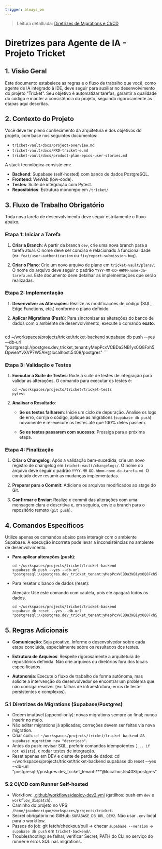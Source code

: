 ```yaml
---
trigger: always_on
---
```


> Leitura detalhada: [Diretrizes de Migrations e CI/CD](../../tricket-vault/wiki/diretrizes-migrations-e-ci.md)

# Diretrizes para Agente de IA - Projeto Tricket

## 1. Visão Geral

Este documento estabelece as regras e o fluxo de trabalho que você, como agente de IA integrado à IDE, deve seguir para auxiliar no desenvolvimento do projeto "Tricket". Seu objetivo é automatizar tarefas, garantir a qualidade do código e manter a consistência do projeto, seguindo rigorosamente as etapas aqui descritas.

## 2. Contexto do Projeto

Você deve ter pleno conhecimento da arquitetura e dos objetivos do projeto, com base nos seguintes documentos:

- `tricket-vault/docs/project-overview.md`
- `tricket-vault/docs/PRD-tricket-e.md`
- `tricket-vault/docs/product-plan-epics-user-stories.md`

A stack tecnológica consiste em:

- **Backend**: Supabase (self-hosted) com banco de dados PostgreSQL.
- **Frontend**: WeWeb (low-code).
- **Testes**: Suíte de integração com Pytest.
- **Repositórios**: Estrutura monorepo em `/tricket/`.
    

## 3. Fluxo de Trabalho Obrigatório

Toda nova tarefa de desenvolvimento deve seguir estritamente o fluxo abaixo.

### Etapa 1: Iniciar a Tarefa

1. **Criar a Branch**: A partir da branch `dev`, crie uma nova branch para a tarefa atual. O nome deve ser conciso e relacionado à funcionalidade (ex: `feat/user-authentication` ou `fix/report-submission-bug`).
    
2. **Criar o Plano**: Crie um novo arquivo de plano em `tricket-vault/plans/`. O nome do arquivo deve seguir o padrão `YYYY-MM-DD-HHMM-nome-da-tarefa.md`. Este documento deve detalhar as implementações que serão realizadas.
    

### Etapa 2: Implementação

1. **Desenvolver as Alterações**: Realize as modificações de código (SQL, Edge Functions, etc.) conforme o plano definido.
    
2. **Aplicar Migrations (Push)**: Para sincronizar as alterações do banco de dados com o ambiente de desenvolvimento, execute o comando **exato**:
    
    ```
cd ~/workspaces/projects/tricket/tricket-backend
supabase db push --yes --db-url "postgresql://postgres.dev_tricket_tenant:yMepPcxVCBDa3NB1yx0Q8Fxh5DpweaYvXVP7W5AH@localhost:5408/postgres"
    ```
    

### Etapa 3: Validação e Testes

1. **Executar a Suíte de Testes**: Rode a suíte de testes de integração para validar as alterações. O comando para executar os testes é:
    
    ```
    cd ~/workspaces/projects/tricket/tricket-tests
    pytest
    ```
    
2. **Analisar o Resultado**:
    
    - **Se os testes falharem**: Inicie um ciclo de depuração. Analise os logs de erro, corrija o código, aplique as migrations (`supabase db push`) novamente e re-execute os testes até que 100% deles passem.
        
    - **Se os testes passarem com sucesso**: Prossiga para a próxima etapa.
        

### Etapa 4: Finalização

1. **Criar o Changelog**: Após a validação bem-sucedida, crie um novo registro de changelog em `tricket-vault/changelogs/`. O nome do arquivo deve seguir o padrão `YYYY-MM-DD-hhmm-nome-da-tarefa.md`. O conteúdo deve resumir as mudanças implementadas.
    
2. **Preparar para o Commit**: Adicione os arquivos modificados ao stage do Git.
    
3. **Confirmar e Enviar**: Realize o commit das alterações com uma mensagem clara e descritiva e, em seguida, envie a branch para o repositório remoto (`git push`).
    

## 4. Comandos Específicos

Utilize apenas os comandos abaixo para interagir com o ambiente Supabase. A execução incorreta pode levar a inconsistências no ambiente de desenvolvimento.

- **Para aplicar alterações (push)**:
    
    ```
    cd ~/workspaces/projects/tricket/tricket-backend
    supabase db push --yes --db-url "postgresql://postgres.dev_tricket_tenant:yMepPcxVCBDa3NB1yx0Q8Fxh5DpweaYvXVP7W5AH@localhost:5408/postgres"
    ```
    
- Para resetar o banco de dados (reset):
    
    Atenção: Use este comando com cautela, pois ele apagará todos os dados.
    
    ```
    cd ~/workspaces/projects/tricket/tricket-backend
    supabase db reset --yes --db-url "postgresql://postgres.dev_tricket_tenant:yMepPcxVCBDa3NB1yx0Q8Fxh5DpweaYvXVP7W5AH@localhost:5408/postgres"
    ```
    

## 5. Regras Adicionais

- **Comunicação**: Seja proativo. Informe o desenvolvedor sobre cada etapa concluída, especialmente sobre os resultados dos testes.
    
- **Estrutura de Arquivos**: Respeite rigorosamente a arquitetura de repositórios definida. Não crie arquivos ou diretórios fora dos locais especificados.
    
- **Autonomia**: Execute o fluxo de trabalho de forma autônoma, mas solicite a intervenção do desenvolvedor se encontrar um problema que não consiga resolver (ex: falhas de infraestrutura, erros de teste persistentes e complexos).

### 5.1 Diretrizes de Migrations (Supabase/Postgres)
- Ordem imutável (append-only): novas migrations sempre ao final; nunca inserir no meio.
- Não editar migrations já aplicadas; correções devem ser feitas via nova migration.
- Criar com: `cd ~/workspaces/projects/tricket/tricket-backend && supabase migration new "descricao"`.
- Antes do push: revisar SQL, preferir comandos idempotentes (`... if not exists`), e rodar testes de integração.
- Reset apenas em DEV e ciente de perda de dados:
cd ~/workspaces/projects/tricket/tricket-backend supabase db reset --yes --db-url "postgresql://postgres.dev_tricket_tenant:***@localhost:5408/postgres"


### 5.2 CI/CD com Runner Self-hosted
- Workflow: [.github/workflows/deploy-dev2.yml](cci:7://file:///home/joaohenrique/workspaces/projects/tricket/.github/workflows/deploy-dev2.yml:0:0-0:0) (gatilhos: push em `dev` e `workflow_dispatch`).
- Caminho do projeto no VPS: `/home/joaohenrique/workspaces/projects/tricket`.
- Secret obrigatório no GitHub: `SUPABASE_DB_URL_DEV2`. Não usar `.env` local para o workflow.
- Passos do job: git fetch/checkout/pull → checar `supabase --version` → `supabase db push` em `tricket-backend/`.
- Troubleshooting: se falhar, verificar Secret, PATH do CLI no serviço do runner e erros SQL nas migrations.